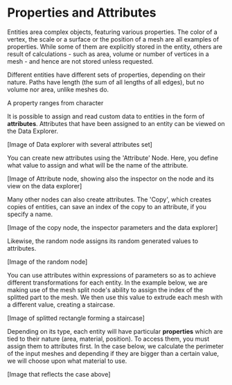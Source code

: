 # Properties and Attributes

Entities area complex objects, featuring various properties. The color of a vertex, the scale or a surface or the position of a mesh are all examples of properties. While some of them are explicitly stored in the entity, others are result of calculations - such as area, volume or number of vertices in a mesh - and hence are not stored unless requested. 

Different entities have different sets of properties, depending on their nature. Paths have length (the sum of all lengths of all edges), but no volume nor area, unlike meshes do.
 
A property ranges from character

It is possible to assign and read custom data to entities in the form of **attributes**. Attributes that have been assigned to an entity can be viewed on the Data Explorer.

[Image of Data explorer with several attributes set]

You can create new attributes using the 'Attribute' Node. Here, you define what value to assign and what will be the name of the attribute.

[Image of Attribute node, showing also the inspector on the node and its view on the data explorer]

Many other nodes can also create attributes. The 'Copy', which creates copies of entities, can save an index of the copy to an attribute, if you specify a name.

[Image of the copy node, the inspector parameters and the data explorer]

Likewise, the random node assigns its random generated values to attributes.

[Image of the random node]

You can use attributes within expressions of parameters so as to achieve different transformations for each entity. In the example below, we are making use of the mesh split node's ability to assign the index of the splitted part to the mesh. We then use this value to extrude each mesh with a different value, creating a staircase.

[Image of splitted rectangle forming a staircase]  

Depending on its type, each entity will have particular **properties** which are tied to their nature (area, material, position). To access them, you must assign them to attributes first. In the case below, we calculate the perimeter of the input meshes and depending if they are bigger than a certain value, we will choose upon what material to use.

[Image that reflects the case above]   
